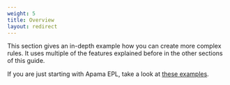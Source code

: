 ```yaml
---
weight: 5
title: Overview
layout: redirect
---
```


This section gives an in-depth example how you can create more complex rules. It uses multiple of the features explained before in the other sections of this guide.

If you are just starting with Apama EPL, take a look at [these examples](/guides/apama/examples).
